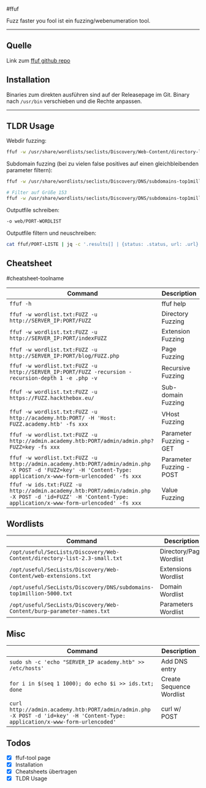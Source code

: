 
#ffuf 

Fuzz faster you fool ist ein fuzzing/webenumeration tool.

-------
## Quelle

Link zum [ffuf github repo](https://github.com/ffuf/ffuf)

## Installation

Binaries zum direkten ausführen sind auf der Releasepage im Git.
Binary nach `/usr/bin` verschieben und die Rechte anpassen.

---------
## TLDR Usage

Webdir fuzzing:
```bash
ffuf -w /usr/share/wordlists/seclists/Discovery/Web-Content/directory-list-2.3-medium.txt -u http://blazorized.htb/FUZZ -c
```

Subdomain fuzzing  (bei zu vielen false positives auf einen gleichbleibenden parameter filtern):
```bash
ffuf -w /usr/share/wordlists/seclists/Discovery/DNS/subdomains-top1million-110000.txt -H "Host: FUZZ.blazorized.htb" -u http://blazorized.htb/  -c

# Filter auf Größe 153
ffuf -w /usr/share/wordlists/seclists/Discovery/DNS/subdomains-top1million-110000.txt -H "Host: FUZZ.blazorized.htb" -u http://blazorized.htb/  -c -fs 153
```

Outputfile schreiben:
```bash
-o web/PORT-WORDLIST
```

Outputfile filtern und neuschreiben:
```bash
cat ffuf/PORT-LISTE | jq -c '.results[] | {status: .status, url: .url}' | jq -s 'sort_by(.status)' | jq -r '.[] | "\(.status),\(.url)"' | tee ffuf/PORT-LISTE
```

## Cheatsheet
#cheatsheet-toolname

| **Command** | **Description** |
| --------------|-------------------|
| `ffuf -h` | ffuf help |
| `ffuf -w wordlist.txt:FUZZ -u http://SERVER_IP:PORT/FUZZ` | Directory Fuzzing |
| `ffuf -w wordlist.txt:FUZZ -u http://SERVER_IP:PORT/indexFUZZ` | Extension Fuzzing |
| `ffuf -w wordlist.txt:FUZZ -u http://SERVER_IP:PORT/blog/FUZZ.php` | Page Fuzzing |
| `ffuf -w wordlist.txt:FUZZ -u http://SERVER_IP:PORT/FUZZ -recursion -recursion-depth 1 -e .php -v` | Recursive Fuzzing |
| `ffuf -w wordlist.txt:FUZZ -u https://FUZZ.hackthebox.eu/` | Sub-domain Fuzzing |
| `ffuf -w wordlist.txt:FUZZ -u http://academy.htb:PORT/ -H 'Host: FUZZ.academy.htb' -fs xxx` | VHost Fuzzing |
| `ffuf -w wordlist.txt:FUZZ -u http://admin.academy.htb:PORT/admin/admin.php?FUZZ=key -fs xxx` | Parameter Fuzzing - GET |
| `ffuf -w wordlist.txt:FUZZ -u http://admin.academy.htb:PORT/admin/admin.php -X POST -d 'FUZZ=key' -H 'Content-Type: application/x-www-form-urlencoded' -fs xxx` | Parameter Fuzzing - POST |
| `ffuf -w ids.txt:FUZZ -u http://admin.academy.htb:PORT/admin/admin.php -X POST -d 'id=FUZZ' -H 'Content-Type: application/x-www-form-urlencoded' -fs xxx` | Value Fuzzing |

## Wordlists

| **Command** | **Description** |
| --------------|-------------------|
| `/opt/useful/SecLists/Discovery/Web-Content/directory-list-2.3-small.txt` | Directory/Page Wordlist |
| `/opt/useful/SecLists/Discovery/Web-Content/web-extensions.txt` | Extensions Wordlist |
| `/opt/useful/SecLists/Discovery/DNS/subdomains-top1million-5000.txt` | Domain Wordlist |
| `/opt/useful/SecLists/Discovery/Web-Content/burp-parameter-names.txt` | Parameters Wordlist |

## Misc

| **Command** | **Description** |
| --------------|-------------------|
| `sudo sh -c 'echo "SERVER_IP academy.htb" >> /etc/hosts'` | Add DNS entry |
| `for i in $(seq 1 1000); do echo $i >> ids.txt; done` | Create Sequence Wordlist |
| `curl http://admin.academy.htb:PORT/admin/admin.php -X POST -d 'id=key' -H 'Content-Type: application/x-www-form-urlencoded'` | curl w/ POST |

## Todos

- [x] ffuf-tool page
- [x] Installation
- [x] Cheatsheets übertragen
- [x] TLDR Usage